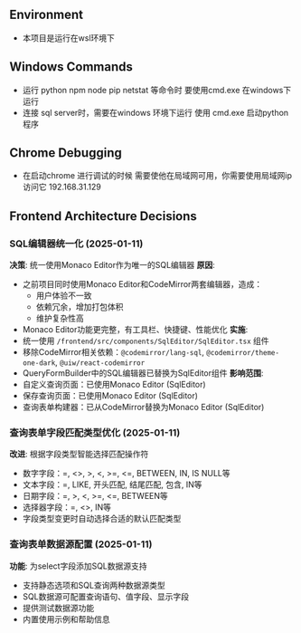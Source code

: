 ## Environment
- 本项目是运行在wsl环境下

## Windows Commands
- 运行 python npm node pip netstat 等命令时 要使用cmd.exe 在windows下运行
- 连接 sql server时，需要在windows 环境下运行 使用 cmd.exe 启动python程序

## Chrome Debugging
- 在启动chrome 进行调试的时候 需要使他在局域网可用，你需要使用局域网ip访问它 192.168.31.129

## Frontend Architecture Decisions

### SQL编辑器统一化 (2025-01-11)
**决策**: 统一使用Monaco Editor作为唯一的SQL编辑器
**原因**: 
- 之前项目同时使用Monaco Editor和CodeMirror两套编辑器，造成：
  - 用户体验不一致
  - 依赖冗余，增加打包体积
  - 维护复杂性高
- Monaco Editor功能更完整，有工具栏、快捷键、性能优化
**实施**:
- 统一使用 `/frontend/src/components/SqlEditor/SqlEditor.tsx` 组件
- 移除CodeMirror相关依赖：`@codemirror/lang-sql`, `@codemirror/theme-one-dark`, `@uiw/react-codemirror`
- QueryFormBuilder中的SQL编辑器已替换为SqlEditor组件
**影响范围**:
- 自定义查询页面：已使用Monaco Editor (SqlEditor)
- 保存查询页面：已使用Monaco Editor (SqlEditor) 
- 查询表单构建器：已从CodeMirror替换为Monaco Editor (SqlEditor)

### 查询表单字段匹配类型优化 (2025-01-11)
**改进**: 根据字段类型智能选择匹配操作符
- 数字字段：=, <>, >, <, >=, <=, BETWEEN, IN, IS NULL等
- 文本字段：=, LIKE, 开头匹配, 结尾匹配, 包含, IN等  
- 日期字段：=, >, <, >=, <=, BETWEEN等
- 选择器字段：=, <>, IN等
- 字段类型变更时自动选择合适的默认匹配类型

### 查询表单数据源配置 (2025-01-11)
**功能**: 为select字段添加SQL数据源支持
- 支持静态选项和SQL查询两种数据源类型
- SQL数据源可配置查询语句、值字段、显示字段
- 提供测试数据源功能
- 内置使用示例和帮助信息
